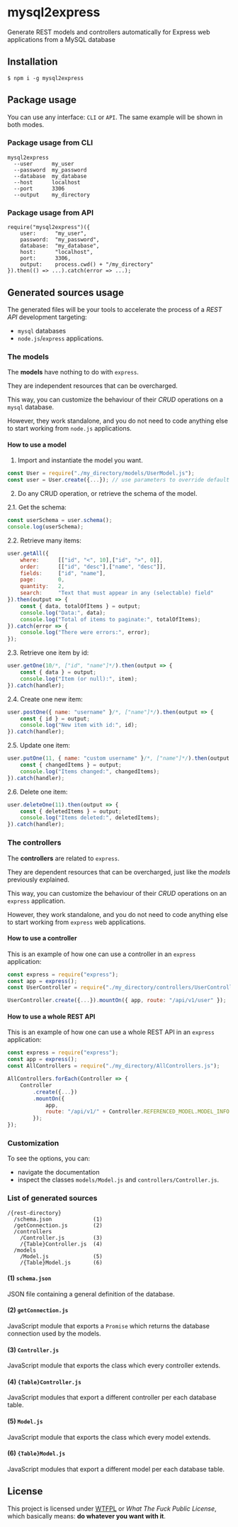 # mysql2express

Generate REST models and controllers automatically for Express web applications from a MySQL database

## Installation

`$ npm i -g mysql2express`

## Package usage

You can use any interface: `CLI` or `API`. The same example will be shown in both modes.

### Package usage from CLI

```
mysql2express
  --user      my_user
  --password  my_password
  --database  my_database
  --host      localhost
  --port      3306
  --output    my_directory
```

### Package usage from API

```
require("mysql2express")({
    user:      "my_user",
    password:  "my_password",
    database:  "my_database",
    host:      "localhost",
    port:      3306,
    output:    process.cwd() + "/my_directory"
}).then(() => ...).catch(error => ...);
```


## Generated sources usage

The generated files will be your tools to accelerate the process of a *REST API* development targeting:

  - `mysql` databases
  - `node.js`/`express` applications.


### The models

The **models** have nothing to do with `express`.

They are independent resources that can be overcharged.

This way, you can customize the behaviour of their *CRUD* operations on a `mysql` database.

However, they work standalone, and you do not need to code anything else to start working from `node.js` applications.


#### How to use a model

1. Import and instantiate the model you want.

```js
const User = require("./my_directory/models/UserModel.js");
const user = User.create({...}); // use parameters to override default values of the instance
```

2. Do any CRUD operation, or retrieve the schema of the model.

2.1. Get the schema:

```js
const userSchema = user.schema();
console.log(userSchema);
```

2.2. Retrieve many items:

```js
user.getAll({
    where:      [["id", "<", 10],["id", ">", 0]],
    order:      [["id", "desc"],["name", "desc"]],
    fields:     ["id", "name"],
    page:       0,
    quantity:   2,
    search:     "Text that must appear in any (selectable) field"
}).then(output => {
    const { data, totalOfItems } = output;
    console.log("Data:", data);
    console.log("Total of items to paginate:", totalOfItems);
}).catch(error => {
    console.log("There were errors:", error);
});
```

2.3. Retrieve one item by id:

```js
user.getOne(10/*, ["id", "name"]*/).then(output => {
    const { data } = output;
    console.log("Item (or null):", item);
}).catch(handler);
```

2.4. Create one new item:

```js
user.postOne({ name: "username" }/*, ["name"]*/).then(output => {
    const { id } = output;
    console.log("New item with id:", id);
}).catch(handler);
```

2.5. Update one item:

```js
user.putOne(11, { name: "custom username" }/*, ["name"]*/).then(output => {
    const { changedItems } = output;
    console.log("Items changed:", changedItems);
}).catch(handler);
```

2.6. Delete one item:

```js
user.deleteOne(11).then(output => {
    const { deletedItems } = output;
    console.log("Items deleted:", deletedItems);
}).catch(handler);
```

### The controllers

The **controllers** are related to `express`.

They are dependent resources that can be overcharged, just like the *models* previously explained.

This way, you can customize the behaviour of their *CRUD* operations on an `express` application.

However, they work standalone, and you do not need to code anything else to start working from `express` web applications.

#### How to use a controller

This is an example of how one can use a controller in an `express` application:

```js
const express = require("express");
const app = express();
const UserController = require("./my_directory/controllers/UserController.js");

UserController.create({...}).mountOn({ app, route: "/api/v1/user" });
```

#### How to use a whole REST API

This is an example of how one can use a whole REST API in an `express` application:

```js
const express = require("express");
const app = express();
const AllControllers = require("./my_directory/AllControllers.js");

AllControllers.forEach(Controller => {
	Controller
		.create({...})
		.mountOn({
			app,
			route: "/api/v1/" + Controller.REFERENCED_MODEL.MODEL_INFO.table
		});
});
```

### Customization

To see the options, you can:
   - navigate the documentation
   - inspect the classes `models/Model.js` and `controllers/Controller.js`.

### List of generated sources

```
/{rest-directory}
  /schema.json             (1)
  /getConnection.js        (2)
  /controllers             
    /Controller.js         (3)
    /{Table}Controller.js  (4)
  /models
    /Model.js              (5)
    /{Table}Model.js       (6)
```

#### **(1)** `schema.json`

JSON file containing a general definition of the database.

#### **(2)** `getConnection.js`

JavaScript module that exports a `Promise` which returns the database connection
used by the models.

#### **(3)** `Controller.js`

JavaScript module that exports the class which every controller extends.

#### **(4)** `{Table}Controller.js`

JavaScript modules that export a different controller per each database table.

#### **(5)** `Model.js`

JavaScript module that exports the class which every model extends.

#### **(6)** `{Table}Model.js`

JavaScript modules that export a different model per each database table.

## License

This project is licensed under [WTFPL](https://es.wikipedia.org/wiki/WTFPL) or *What The Fuck Public License*, which basically means: **do whatever you want with it**.